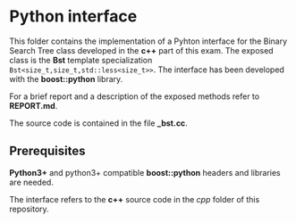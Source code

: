 # Python interface

This folder contains the implementation of a Pyhton interface for the Binary Search Tree class developed in the **c++** part of this exam. The exposed class is the **Bst** template specialization `Bst<size_t,size_t,std::less<size_t>>`.
The interface has been developed with the **boost::python** library.

For a brief report and a description of the exposed methods refer to **REPORT.md**.

The source code is contained in the file **_bst.cc**.

## Prerequisites

**Python3+** and python3+ compatible **boost::python** headers and libraries are needed.

The interface refers to the **c++** source code in the *cpp* folder of this repository. 
